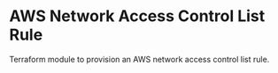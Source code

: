 # AWS Network Access Control List Rule
Terraform module to provision an AWS network access control list rule.
